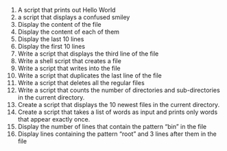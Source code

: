 1. A script that prints out Hello World
2. a script that displays a confused smiley 
3. Display the content of the file
4. Display the content of each of them
5. Display the last 10 lines
6. Display the first 10 lines
7. Write a script that displays the third line of the file
8. Write a shell script that creates a file
9. Write a script that writes into the file
10. Write a script that duplicates the last line of the file
11. Write a script that deletes all the regular files 
12. Write a script that counts the number of directories and sub-directories in the current directory.
13. Create a script that displays the 10 newest files in the current directory.
14. Create a script that takes a list of words as input and prints only words that appear exactly once.
16. Display the number of lines that contain the pattern “bin” in the file
17. Display lines containing the pattern “root” and 3 lines after them in the file

